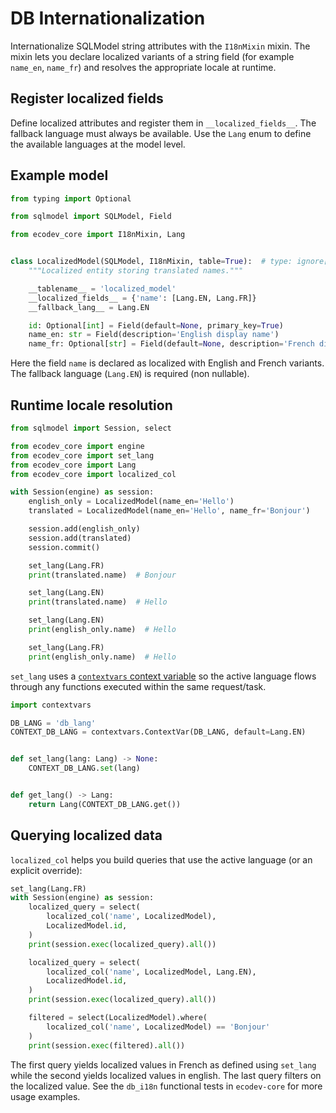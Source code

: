 # DB Internationalization

Internationalize SQLModel string attributes with the `I18nMixin` mixin. The mixin lets you declare localized variants of a string field (for example `name_en`, `name_fr`) and resolves the appropriate locale at runtime.

## Register localized fields

Define localized attributes and register them in `__localized_fields__`. The fallback language must always be available. Use the `Lang` enum to define the available languages at the model level.

## Example model

```python
from typing import Optional

from sqlmodel import SQLModel, Field

from ecodev_core import I18nMixin, Lang


class LocalizedModel(SQLModel, I18nMixin, table=True):  # type: ignore[misc]
    """Localized entity storing translated names."""

    __tablename__ = 'localized_model'
    __localized_fields__ = {'name': [Lang.EN, Lang.FR]}
    __fallback_lang__ = Lang.EN

    id: Optional[int] = Field(default=None, primary_key=True)
    name_en: str = Field(description='English display name')
    name_fr: Optional[str] = Field(default=None, description='French display name')

```

Here the field `name` is declared as localized with English and French variants. The fallback language (`Lang.EN`) is required (non nullable).

## Runtime locale resolution

```python
from sqlmodel import Session, select

from ecodev_core import engine
from ecodev_core import set_lang
from ecodev_core import Lang
from ecodev_core import localized_col

with Session(engine) as session:
    english_only = LocalizedModel(name_en='Hello')
    translated = LocalizedModel(name_en='Hello', name_fr='Bonjour')

    session.add(english_only)
    session.add(translated)
    session.commit()

    set_lang(Lang.FR)
    print(translated.name)  # Bonjour

    set_lang(Lang.EN)
    print(translated.name)  # Hello

    set_lang(Lang.EN)
    print(english_only.name)  # Hello

    set_lang(Lang.FR)
    print(english_only.name)  # Hello
```

`set_lang` uses a [`contextvars` context variable](https://docs.python.org/3/library/contextvars.html) so the active language flows through any functions executed within the same request/task.

```python
import contextvars

DB_LANG = 'db_lang'
CONTEXT_DB_LANG = contextvars.ContextVar(DB_LANG, default=Lang.EN)


def set_lang(lang: Lang) -> None:
    CONTEXT_DB_LANG.set(lang)


def get_lang() -> Lang:
    return Lang(CONTEXT_DB_LANG.get())
```

## Querying localized data

`localized_col` helps you build queries that use the active language (or an explicit override):

```python
set_lang(Lang.FR)
with Session(engine) as session:
    localized_query = select(
        localized_col('name', LocalizedModel),
        LocalizedModel.id,
    )
    print(session.exec(localized_query).all())

    localized_query = select(
        localized_col('name', LocalizedModel, Lang.EN),
        LocalizedModel.id,
    )
    print(session.exec(localized_query).all())

    filtered = select(LocalizedModel).where(
        localized_col('name', LocalizedModel) == 'Bonjour'
    )
    print(session.exec(filtered).all())
```

The first query yields localized values in French as defined using `set_lang` while the second yields localized values in english. The last query filters on the localized value. See the `db_i18n` functional tests in `ecodev-core` for more usage examples.
